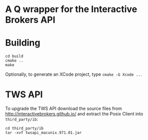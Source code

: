 # A Q wrapper for the Interactive Brokers API

# Building
````
cd build
cmake ..
make
````
Optionally, to generate an XCode project, type `cmake -G Xcode ..`.

# TWS API
To upgrade the TWS API download the source files from http://interactivebrokers.github.io/ and extract the Posix Client into `third_party/ib`:
````
cd third_party/ib
tar -xvf twsapi_macunix.971.01.jar
````
